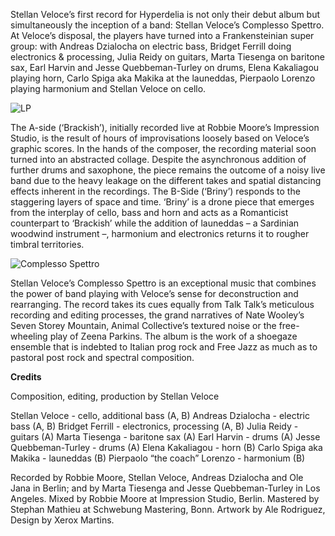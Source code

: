 Stellan Veloce’s first record for Hyperdelia is not only their debut album but simultaneously the inception of a band: Stellan Veloce’s Complesso Spettro. At Veloce’s disposal, the players have turned into a Frankensteinian super group: with Andreas Dzialocha on electric bass, Bridget Ferrill doing electronics & processing, Julia Reidy on guitars, Marta Tiesenga on baritone sax, Earl Harvin and Jesse Quebbeman-Turley on drums, Elena Kakaliagou playing horn, Carlo Spiga aka Makika at the launeddas, Pierpaolo Lorenzo playing harmonium and Stellan Veloce on cello.

![LP](/complesso-spettro/complesso-spettro-2.jpg)

The A-side (‘Brackish’), initially recorded live at Robbie Moore’s Impression Studio, is the result of hours of improvisations loosely based on Veloce’s graphic scores. In the hands of the composer, the recording material soon turned into an abstracted collage. Despite the asynchronous addition of further drums and saxophone, the piece remains the outcome of a noisy live band due to the heavy leakage on the different takes and spatial distancing effects inherent in the recordings. The B-Side (‘Briny’) responds to the staggering layers of space and time. ‘Briny’ is a drone piece that emerges from the interplay of cello, bass and horn and acts as a Romanticist counterpart to ‘Brackish’ while the addition of launeddas – a Sardinian woodwind instrument –, harmonium and electronics returns it to rougher timbral territories.

![Complesso Spettro](/complesso-spettro/complesso-spettro.jpg)

Stellan Veloce’s Complesso Spettro is an exceptional music that combines the power of band playing with Veloce’s sense for deconstruction and rearranging. The record takes its cues equally from Talk Talk’s meticulous recording and editing processes, the grand narratives of Nate Wooley’s Seven Storey Mountain, Animal Collective’s textured noise or the free-wheeling play of Zeena Parkins. The album is the work of a shoegaze ensemble that is indebted to Italian prog rock and Free Jazz as much as to pastoral post rock and spectral composition.

**Credits**

Composition, editing, production by Stellan Veloce

Stellan Veloce - cello, additional bass (A, B)
Andreas Dzialocha - electric bass (A, B)
Bridget Ferrill - electronics, processing (A, B)
Julia Reidy - guitars (A)
Marta Tiesenga - baritone sax (A)
Earl Harvin - drums (A)
Jesse Quebbeman-Turley - drums (A)
Elena Kakaliagou - horn (B)
Carlo Spiga aka Makika - launeddas (B)
Pierpaolo “the coach” Lorenzo - harmonium (B)

Recorded by Robbie Moore, Stellan Veloce, Andreas Dzialocha and Ole Jana in Berlin; and by Marta Tiesenga and Jesse Quebbeman-Turley in Los Angeles.
Mixed by Robbie Moore at Impression Studio, Berlin.
Mastered by Stephan Mathieu at Schwebung Mastering, Bonn.
Artwork by Ale Rodriguez, Design by Xerox Martins.

